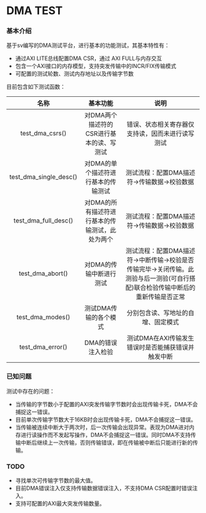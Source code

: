 # DMA TEST

### 基本介绍

基于sv编写的DMA测试平台，进行基本的功能测试，其基本特性有：

- 通过AXI LITE总线配置DMA CSR，通过 AXI FULL与内存交互
- 包含一个AXI接口的内存模型，支持突发传输中的INCR/FIX传输模式
- 可配置的测试轮数、测试内存地址以及传输字节数

目前包含如下测试函数：

|          名称          |                    基本功能                     |                             说明                             |
| :--------------------: | :---------------------------------------------: | :----------------------------------------------------------: |
|    test_dma_csrs()     |    对DMA两个描述符的CSR进行基本的读、写测试     |       错误、状态相关寄存器仅支持读，因而未进行读写测试       |
| test_dma_single_desc() |       对DMA的单个描述符进行基本的传输测试       |         测试流程：配置DMA描述符->传输数据->校验数据          |
|  test_dma_full_desc()  | 对DMA的所有描述符进行基本的传输测试，此处为两个 |         测试流程：配置DMA描述符->传输数据->校验数据          |
|    test_dma_abort()    |             对DMA的传输中断进行测试             | 测试流程：配置DMA描述符->中断传输->校验是否传输完毕->关闭传输。此测验与后一测验(可自行搭配)联合检验传输中断后的重新传输是否正常 |
|    test_dma_modes()    |              测试DMA传输的各个模式              |              分别包含读、写地址的自增、固定模式              |
|    test_dma_error()    |                DMA的错误注入检验                |      测试DMA在AXI传输发生错误时是否能捕获错误并触发中断      |

### 已知问题

测试中存在的问题：

- 当传输的字节数小于配置的AXI突发传输字节数时会出现传输卡死，DMA不会捕捉这一错误。
- 目前单次传输字节数大于16KB时会出现传输卡死，DMA不会捕捉这一错误。
- 当传输被连续中断大于两次时，后一次传输会出现异常。表现为DMA进对内存进行读操作而不发起写操作，DMA不会捕捉这一错误。同时DMA不支持传输中断后继续上一次传输，否则传输错误，即在传输被中断后只能进行新的传输。

### TODO

- 寻找单次可传输字节数的最大值。
- 目前DMA错误注入仅支持传输数据错误注入，不支持DMA CSR配置时错误注入。
- 支持可配置的AXI最大突发传输数量。

